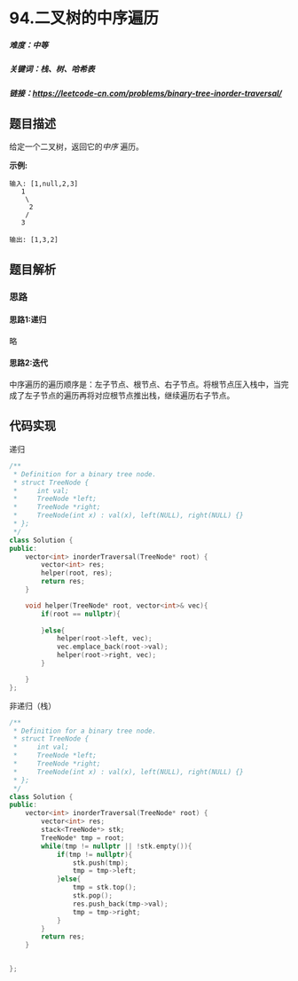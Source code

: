 # 94.二叉树的中序遍历

##### 难度：中等

##### 关键词：栈、树、哈希表

##### 链接：https://leetcode-cn.com/problems/binary-tree-inorder-traversal/

## 题目描述

给定一个二叉树，返回它的*中序* 遍历。

**示例:**

```
输入: [1,null,2,3]
   1
    \
     2
    /
   3

输出: [1,3,2]
```

## 题目解析

### 思路

#### 思路1:递归

略

#### 思路2:迭代

中序遍历的遍历顺序是：左子节点、根节点、右子节点。将根节点压入栈中，当完成了左子节点的遍历再将对应根节点推出栈，继续遍历右子节点。



## 代码实现

递归

```c++
/**
 * Definition for a binary tree node.
 * struct TreeNode {
 *     int val;
 *     TreeNode *left;
 *     TreeNode *right;
 *     TreeNode(int x) : val(x), left(NULL), right(NULL) {}
 * };
 */
class Solution {
public:
    vector<int> inorderTraversal(TreeNode* root) {
        vector<int> res;
        helper(root, res);
        return res;
    }

    void helper(TreeNode* root, vector<int>& vec){
        if(root == nullptr){
            
        }else{
            helper(root->left, vec);
            vec.emplace_back(root->val);
            helper(root->right, vec);
        }

    }
};
```



非递归（栈）

```c++
/**
 * Definition for a binary tree node.
 * struct TreeNode {
 *     int val;
 *     TreeNode *left;
 *     TreeNode *right;
 *     TreeNode(int x) : val(x), left(NULL), right(NULL) {}
 * };
 */
class Solution {
public:
    vector<int> inorderTraversal(TreeNode* root) {
        vector<int> res;
        stack<TreeNode*> stk;
        TreeNode* tmp = root;
        while(tmp != nullptr || !stk.empty()){
            if(tmp != nullptr){
                stk.push(tmp);
                tmp = tmp->left;
            }else{
                tmp = stk.top();
                stk.pop();
                res.push_back(tmp->val);
                tmp = tmp->right;
            }
        }
        return res;
    }


};
```

